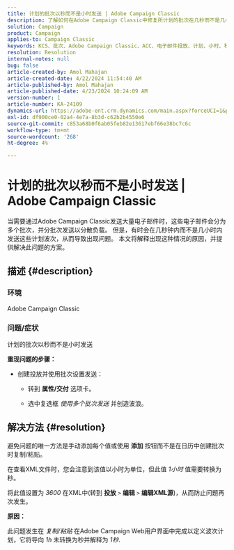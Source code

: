 ```yaml
---
title: 计划的批次以秒而不是小时发送 | Adobe Campaign Classic
description: 了解如何在Adobe Campaign Classic中修复所计划的批次在几秒而不是几小时内发送的问题。
solution: Campaign
product: Campaign
applies-to: Campaign Classic
keywords: KCS、批次、Adobe Campaign Classic、ACC、电子邮件投放、计划、小时、秒
resolution: Resolution
internal-notes: null
bug: false
article-created-by: Amol Mahajan
article-created-date: 4/22/2024 11:54:40 AM
article-published-by: Amol Mahajan
article-published-date: 4/23/2024 10:24:09 AM
version-number: 1
article-number: KA-24109
dynamics-url: https://adobe-ent.crm.dynamics.com/main.aspx?forceUCI=1&pagetype=entityrecord&etn=knowledgearticle&id=e9d08613-9f00-ef11-a1fe-6045bd006704
exl-id: df900ce0-02a4-4e7a-8b3d-c62b2b4550e6
source-git-commit: c853a68b0f6ab05feb82e13617ebf66e38bc7c6c
workflow-type: tm+mt
source-wordcount: '268'
ht-degree: 4%

---
```


# 计划的批次以秒而不是小时发送 | Adobe Campaign Classic


当需要通过Adobe Campaign Classic发送大量电子邮件时，这些电子邮件会分为多个批次，并分批次发送以分散负载。 但是，有时会在几秒钟内而不是几小时内发送这些计划波次，从而导致出现问题。 本文将解释出现这种情况的原因，并提供解决此问题的方案。

## 描述 {#description}


### <b>环境</b>

Adobe Campaign Classic



### <b>问题/症状</b>

计划的批次以秒而不是小时发送

<b>重现问题的步骤：</b>

- 创建投放并使用批次设置发送：



   - 转到 <b>属性/交付</b> 选项卡。


   - 选中复选框 *使用多个批次发送* 并创造波浪。






## 解决方法 {#resolution}


避免问题的唯一方法是手动添加每个值或使用 <b>添加</b> 按钮而不是在日历中创建批次时复制/粘贴。

在查看XML文件时，您会注意到该值以小时为单位，但此值 *1小时* 值需要转换为秒。

将此值设置为 *3600* 在XML中(转到 <b>投放</b> `>`  <b>编辑</b> `>`  <b>编辑XML源</b>)，从而防止问题再次发生。

<b>原因：</b>

此问题发生在 *复制/粘贴* 在Adobe Campaign Web用户界面中完成以定义波次计划，它将导向 *1h* 未转换为秒并解释为 *1秒*.
